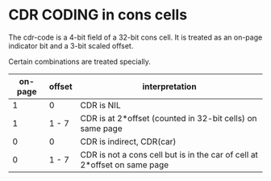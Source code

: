 # CDR CODING in cons cells

The cdr-code is a 4-bit field of a 32-bit cons cell.
It is treated as an on-page indicator bit and a 3-bit scaled offset.

Certain combinations are treated specially.


on-page| offset	| interpretation
-------|--------|----------------------------------------------------------------------------
   1   |    0	| CDR is NIL
   1   |  1 - 7	| CDR is at 2*offset (counted in 32-bit cells) on same page
   0   |    0	| CDR is indirect, CDR(car)
   0   |  1 - 7	| CDR is not a cons cell but is in the car of cell at 2*offset on same page
